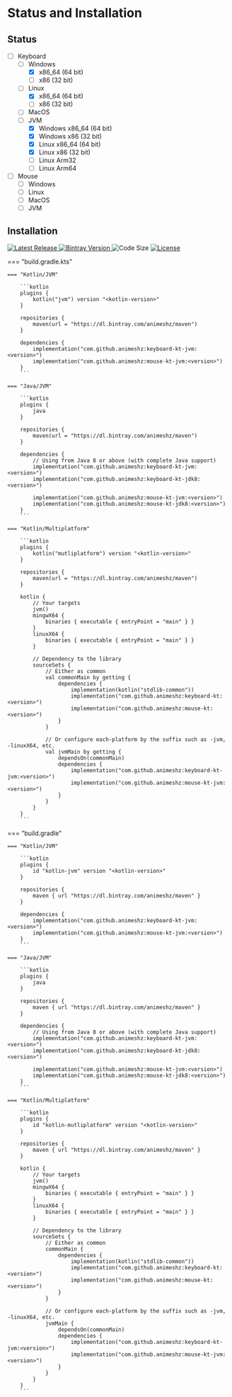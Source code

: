 # Status and Installation

## Status

- [ ] Keyboard
    - [ ] Windows
        - [X] x86_64 (64 bit)
        - [ ] x86    (32 bit)
    - [ ] Linux
        - [X] x86_64 (64 bit)
        - [ ] x86    (32 bit)
    - [ ] MacOS
    - [ ] JVM
        - [X] Windows x86_64 (64 bit)
        - [X] Windows x86    (32 bit)
        - [X] Linux x86_64 (64 bit)
        - [X] Linux x86    (32 bit)
        - [ ] Linux Arm32
        - [ ] Linux Arm64
- [ ] Mouse
    - [ ] Windows
    - [ ] Linux
    - [ ] MacOS
    - [ ] JVM

## Installation
<p>
    <a href="https://github.com/Animeshz/keyboard-mouse-kt/releases">
        <img src="https://img.shields.io/github/release-date/Animeshz/keyboard-mouse-kt?style=flat-square&label=Latest%20Release" alt="Latest Release" />
    </a>
    <a href="https://bintray.com/animeshz/maven/keyboard-kt">
        <img src="https://img.shields.io/bintray/v/animeshz/maven/keyboard-kt?color=blue&style=flat-square" alt="Bintray Version">
    </a>
    <img src="https://img.shields.io/github/languages/code-size/Animeshz/keyboard-mouse-kt?style=flat-square" alt="Code Size"/>
    <a href="https://github.com/Animeshz/keyboard-mouse-kt/blob/master/LICENSE">
        <img src="https://img.shields.io/github/license/Animeshz/keyboard-mouse-kt?style=flat-square" alt="License" />
    </a>
</p>

=== "build.gradle.kts"

    === "Kotlin/JVM"

        ```kotlin
        plugins {
            kotlin("jvm") version "<kotlin-version>"
        }

        repositories {
            maven(url = "https://dl.bintray.com/animeshz/maven")
        }

        dependencies {
            implementation("com.github.animeshz:keyboard-kt-jvm:<version>")
            implementation("com.github.animeshz:mouse-kt-jvm:<version>")
        }
        ```
    
    === "Java/JVM"

        ```kotlin
        plugins {
            java
        }

        repositories {
            maven(url = "https://dl.bintray.com/animeshz/maven")
        }

        dependencies {
            // Using from Java 8 or above (with complete Java support)
            implementation("com.github.animeshz:keyboard-kt-jvm:<version>")
            implementation("com.github.animeshz:keyboard-kt-jdk8:<version>")

            implementation("com.github.animeshz:mouse-kt-jvm:<version>")
            implementation("com.github.animeshz:mouse-kt-jdk8:<version>")
        }   
        ```

    === "Kotlin/Multiplatform"

        ```kotlin
        plugins {
            kotlin("mutliplatform") version "<kotlin-version>"
        }

        repositories {
            maven(url = "https://dl.bintray.com/animeshz/maven")
        }

        kotlin {
            // Your targets
            jvm()
            mingwX64 {
                binaries { executable { entryPoint = "main" } }
            }
            linuxX64 {
                binaries { executable { entryPoint = "main" } }
            }

            // Dependency to the library
            sourceSets {
                // Either as common
                val commonMain by getting {
                    dependencies {
                        implementation(kotlin("stdlib-common"))
                        implementation("com.github.animeshz:keyboard-kt:<version>")
                        implementation("com.github.animeshz:mouse-kt:<version>")
                    }
                }
                
                // Or configure each-platform by the suffix such as -jvm, -linuxX64, etc.
                val jvmMain by getting {
                    dependsOn(commonMain)
                    dependencies {
                        implementation("com.github.animeshz:keyboard-kt-jvm:<version>")
                        implementation("com.github.animeshz:mouse-kt-jvm:<version>")
                    }
                }
            }
        }
        ```

=== "build.gradle"

    === "Kotlin/JVM"

        ```kotlin
        plugins {
            id "kotlin-jvm" version "<kotlin-version>"
        }

        repositories {
            maven { url "https://dl.bintray.com/animeshz/maven" }
        }

        dependencies {
            implementation("com.github.animeshz:keyboard-kt-jvm:<version>")
            implementation("com.github.animeshz:mouse-kt-jvm:<version>")
        }
        ```
    
    === "Java/JVM"

        ```kotlin
        plugins {
            java
        }

        repositories {
            maven { url "https://dl.bintray.com/animeshz/maven" }
        }

        dependencies {
            // Using from Java 8 or above (with complete Java support)
            implementation("com.github.animeshz:keyboard-kt-jvm:<version>")
            implementation("com.github.animeshz:keyboard-kt-jdk8:<version>")

            implementation("com.github.animeshz:mouse-kt-jvm:<version>")
            implementation("com.github.animeshz:mouse-kt-jdk8:<version>")
        }   
        ```

    === "Kotlin/Multiplatform"

        ```kotlin
        plugins {
            id "kotlin-mutliplatform" version "<kotlin-version>"
        }

        repositories {
            maven { url "https://dl.bintray.com/animeshz/maven" }
        }

        kotlin {
            // Your targets
            jvm()
            mingwX64 {
                binaries { executable { entryPoint = "main" } }
            }
            linuxX64 {
                binaries { executable { entryPoint = "main" } }
            }

            // Dependency to the library
            sourceSets {
                // Either as common
                commonMain {
                    dependencies {
                        implementation(kotlin("stdlib-common"))
                        implementation("com.github.animeshz:keyboard-kt:<version>")
                        implementation("com.github.animeshz:mouse-kt:<version>")
                    }
                }
                
                // Or configure each-platform by the suffix such as -jvm, -linuxX64, etc.
                jvmMain {
                    dependsOn(commonMain)
                    dependencies {
                        implementation("com.github.animeshz:keyboard-kt-jvm:<version>")
                        implementation("com.github.animeshz:mouse-kt-jvm:<version>")
                    }
                }
            }
        }
        ```
